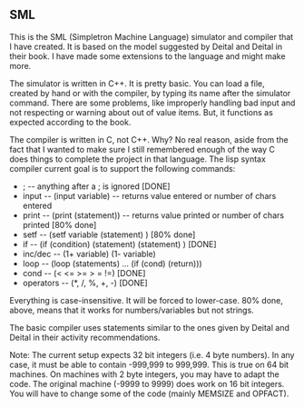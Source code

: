 ## SML

This is the SML (Simpletron Machine Language) simulator and compiler that
I have created.  It is based on the model suggested by Deital and Deital
in their book.  I have made some extensions to the language and might make
more.

The simulator is written in C++. It is pretty basic. You can load a file,
created by hand or with the compiler, by typing its name after the simulator
command. There are some problems, like improperly handling bad input and
not respecting or warning about out of value items. But, it functions as
expected according to the book.

The compiler is written in C, not C++.  Why?  No real reason, aside from the
fact that I wanted to make sure I still remembered enough of the way C does
things to complete the project in that language.  The lisp syntax compiler
current goal is to support the following commands:

* ; -- anything after a ; is ignored  [DONE]
* input -- (input variable) -- returns value entered or number of chars entered
* print -- (print (statement)) -- returns value printed or number of chars printed [80% done]
* setf -- (setf variable (statement) )  [80% done]
* if -- (if (condition) (statement) (statement) ) [DONE]
* inc/dec -- (1+ variable) (1- variable)
* loop -- (loop (statements) ... (if (cond) (return)))
* cond -- (< <= >= > = !=) [DONE]
* operators -- (*, /, %, +, -) [DONE]


Everything is case-insensitive. It will be forced to lower-case. 80% done, above, means
that it works for numbers/variables but not strings.

The basic compiler uses statements similar to the ones given by Deital and
Deital in their activity recommendations.

Note: The current setup expects 32 bit integers (i.e. 4 byte numbers). In any
case, it must be able to contain -999,999 to 999,999.  This is true on 64 bit
machines. On machines with 2 byte integers, you may have to adapt the code.
The original machine (-9999 to 9999) does work on 16 bit integers. You will have
to change some of the code (mainly MEMSIZE and OPFACT).
